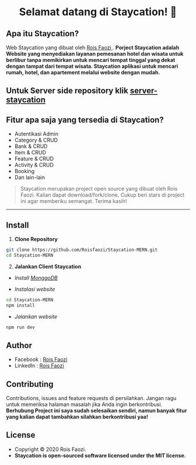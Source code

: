 <h1 align="center">Selamat datang di Staycation! 👋</h1>

## Apa itu Staycation?

Web Staycation yang dibuat oleh <a href="https://github.com/Roisfaozi"> Rois Faozi </a>. **Porject Staycation adalah Website yang menyediakan layanan pemesanan hotel dan wisata untuk berlibur tanpa memikirkan untuk mencari tempat tinggal yang dekat dengan tampat dari tempat wisata. Staycation aplikasi untuk mencari rumah, hotel, dan apartement melalui website dengan mudah.**

## Untuk Server side repository klik <a href="https://github.com/Roisfaozi/server-staycation"> server-staycation </a>


## Fitur apa saja yang tersedia di Staycation?

- Autentikasi Admin
- Category & CRUD
- Bank & CRUD
- Item & CRUD
- Feature & CRUD
- Activity & CRUD
- Booking
- Dan lain-lain


> Staycation merupakan project open source yang dibuat oleh Rois Faozi. Kalian dapat download/fork/clone. Cukup beri stars di project ini agar memberiku semangat. Terima kasih!

---


## Install

1. **Clone Repository**

```bash
git clone https://github.com/Roisfaozi/Staycation-MERN.git
cd Staycation-MERN
```

2. **Jalankan Client Staycation**

- _Install <a href="https://www.mongodb.com/try/download/community">MonggoDB</a>_

- _Instalasi website_

```bash
cd Staycation-MERN
npm install
```

- _Jalankan website_

```bash
npm run dev
```

## Author

- Facebook : <a href="https://web.facebook.com/odjzykazama"> Rois Faozi</a>
- LinkedIn : <a href="https://www.linkedin.com/in/adhiariyadi/"> Rois Faozi</a>

## Contributing

Contributions, issues and feature requests di persilahkan.
Jangan ragu untuk memeriksa halaman masalah jika Anda ingin berkontribusi. **Berhubung Project ini saya sudah selesaikan sendiri, namun banyak fitur yang kalian dapat tambahkan silahkan berkontribusi yaa!**

## License

- Copyright © 2020 Rois Faozi.
- **Staycation is open-sourced software licensed under the MIT license.**
